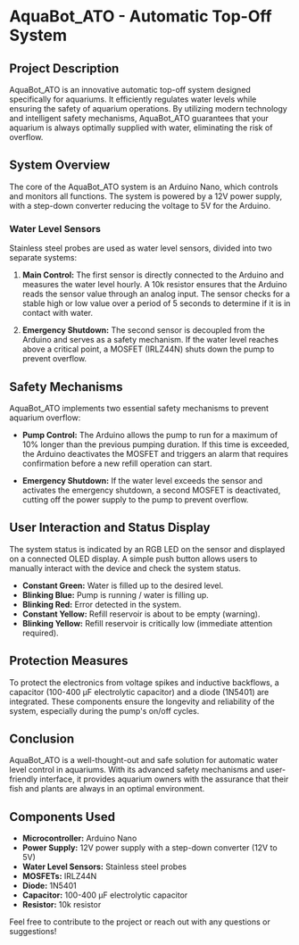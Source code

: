 # AquaBot_ATO - Automatic Top-Off System

## Project Description

AquaBot_ATO is an innovative automatic top-off system designed specifically for aquariums. It efficiently regulates water levels while ensuring the safety of aquarium operations. By utilizing modern technology and intelligent safety mechanisms, AquaBot_ATO guarantees that your aquarium is always optimally supplied with water, eliminating the risk of overflow.

## System Overview

The core of the AquaBot_ATO system is an Arduino Nano, which controls and monitors all functions. The system is powered by a 12V power supply, with a step-down converter reducing the voltage to 5V for the Arduino. 

### Water Level Sensors

Stainless steel probes are used as water level sensors, divided into two separate systems:

1. **Main Control:** The first sensor is directly connected to the Arduino and measures the water level hourly. A 10k resistor ensures that the Arduino reads the sensor value through an analog input. The sensor checks for a stable high or low value over a period of 5 seconds to determine if it is in contact with water.

2. **Emergency Shutdown:** The second sensor is decoupled from the Arduino and serves as a safety mechanism. If the water level reaches above a critical point, a MOSFET (IRLZ44N) shuts down the pump to prevent overflow. 

## Safety Mechanisms

AquaBot_ATO implements two essential safety mechanisms to prevent aquarium overflow:

- **Pump Control:** The Arduino allows the pump to run for a maximum of 10% longer than the previous pumping duration. If this time is exceeded, the Arduino deactivates the MOSFET and triggers an alarm that requires confirmation before a new refill operation can start.

- **Emergency Shutdown:** If the water level exceeds the sensor and activates the emergency shutdown, a second MOSFET is deactivated, cutting off the power supply to the pump to prevent overflow.

## User Interaction and Status Display

The system status is indicated by an RGB LED on the sensor and displayed on a connected OLED display. A simple push button allows users to manually interact with the device and check the system status.

- **Constant Green:** Water is filled up to the desired level.
- **Blinking Blue:** Pump is running / water is filling up.
- **Blinking Red:** Error detected in the system.
- **Constant Yellow:** Refill reservoir is about to be empty (warning).
- **Blinking Yellow:** Refill reservoir is critically low (immediate attention required).

## Protection Measures

To protect the electronics from voltage spikes and inductive backflows, a capacitor (100-400 µF electrolytic capacitor) and a diode (1N5401) are integrated. These components ensure the longevity and reliability of the system, especially during the pump's on/off cycles.

## Conclusion

AquaBot_ATO is a well-thought-out and safe solution for automatic water level control in aquariums. With its advanced safety mechanisms and user-friendly interface, it provides aquarium owners with the assurance that their fish and plants are always in an optimal environment.

## Components Used

- **Microcontroller:** Arduino Nano
- **Power Supply:** 12V power supply with a step-down converter (12V to 5V)
- **Water Level Sensors:** Stainless steel probes
- **MOSFETs:** IRLZ44N
- **Diode:** 1N5401
- **Capacitor:** 100-400 µF electrolytic capacitor
- **Resistor:** 10k resistor

Feel free to contribute to the project or reach out with any questions or suggestions!